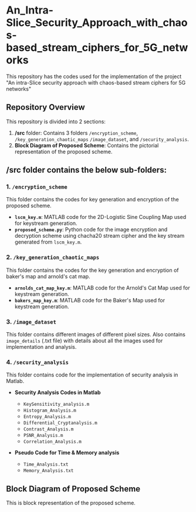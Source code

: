 # An_Intra-Slice_Security_Approach_with_chaos-based_stream_ciphers_for_5G_networks
This repository has the codes used for the implementation of the project "An intra-Slice security approach with chaos-based stream ciphers for 5G networks"

## Repository Overview

This repository is divided into 2 sections:

1. **/src** folder: Contains 3 folders `/encryption_scheme`, `/key_generation_chaotic_maps` `/image_dataset`, and `/security_analysis`.
2. **Block Diagram of Proposed Scheme**: Contains the pictorial representation of the proposed scheme.

/src folder contains the below sub-folders:
-------------------------------------

### 1. `/encryption_scheme`

This folder contains the codes for key generation and encryption of the proposed scheme.

- **`lscm_key.m`**: MATLAB code for the 2D-Logistic Sine Coupling Map used for keystream generation.
- **`proposed_scheme.py`**: Python code for the image encryption and decryption scheme using chacha20 stream cipher and the key stream generated from `lscm_key.m`.
### 2. `/key_generation_chaotic_maps`
This folder contains the codes for the key generation and encryption of baker's map and arnold's cat map.
- **`arnolds_cat_map_key.m`**: MATLAB code for the Arnold's Cat Map used for keystream generation.
- **`bakers_map_key.m`**: MATLAB code for the Baker's Map used for keystream generation.
### 3. `/image_dataset`
This folder contains different images of different pixel sizes. Also contains `image_details` (.txt file) with details about all the images used for implementation and analysis.

### 4. `/security_analysis`

This folder contains code for the implementation of security analysis in Matlab.

- **Security Analysis Codes in Matlab**
    - `KeySensitivity_analysis.m`
    - `Histogram_Analysis.m`
    - `Entropy_Analysis.m`
    - `Differential_Cryptanalysis.m`
    - `Contrast_Analysis.m`
    - `PSNR_Analysis.m`
    - `Correlation_Analysis.m`

- **Pseudo Code for Time & Memory analysis** 
    - `Time_Analysis.txt`
    - `Memory_Analysis.txt`

## Block Diagram of Proposed Scheme

This is block representation of the proposed scheme.




